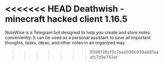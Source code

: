 <<<<<<< HEAD
Deathwish - minecraft hacked client 1.16.5
=======
NoteWise is a Telegram bot designed to help you create and store notes conveniently. It can be used as a personal assistant to save all important thoughts, tasks, ideas, and other notes in an organized way.
>>>>>>> 9398138cf3c7aaa096b959a681aaafc7d9e743ef
